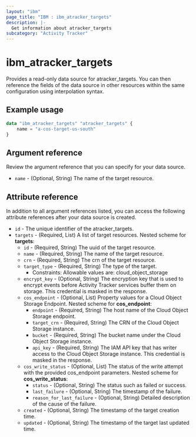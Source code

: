 ```yaml
---
layout: "ibm"
page_title: "IBM : ibm_atracker_targets"
description: |-
  Get information about atracker_targets
subcategory: "Activity Tracker"
---
```


# ibm_atracker_targets

Provides a read-only data source for atracker_targets. You can then reference the fields of the data source in other resources within the same configuration using interpolation syntax.

## Example usage

```terraform
data "ibm_atracker_targets" "atracker_targets" {
	name = "a-cos-target-us-south"
}
```

## Argument reference

Review the argument reference that you can specify for your data source.

* `name` - (Optional, String) The name of the target resource.

## Attribute reference

In addition to all argument references listed, you can access the following attribute references after your data source is created.

* `id` - The unique identifier of the atracker_targets.
* `targets` - (Required, List) A list of target resources.
Nested scheme for **targets**:
	* `id` - (Required, String) The uuid of the target resource.
	* `name` - (Required, String) The name of the target resource.
	* `crn` - (Required, String) The crn of the target resource.
	* `target_type` - (Required, String) The type of the target.
	  * Constraints: Allowable values are: cloud_object_storage
	* `encrypt_key` - (Optional, String) The encryption key that is used to encrypt events before Activity Tracker services buffer them on storage. This credential is masked in the response.
	* `cos_endpoint` - (Optional, List) Property values for a Cloud Object Storage Endpoint.
	Nested scheme for **cos_endpoint**:
		* `endpoint` - (Required, String) The host name of the Cloud Object Storage endpoint.
		* `target_crn` - (Required, String) The CRN of the Cloud Object Storage instance.
		* `bucket` - (Required, String) The bucket name under the Cloud Object Storage instance.
		* `api_key` - (Required, String) The IAM API key that has writer access to the Cloud Object Storage instance. This credential is masked in the response.
	* `cos_write_status` - (Optional, List) The status of the write attempt with the provided cos_endpoint parameters.
	Nested scheme for **cos_write_status**:
		* `status` - (Optional, String) The status such as failed or success.
		* `last_failure` - (Optional, String) The timestamp of the failure.
		* `reason_for_last_failure` - (Optional, String) Detailed description of the cause of the failure.
	* `created` - (Optional, String) The timestamp of the target creation time.
	* `updated` - (Optional, String) The timestamp of the target last updated time.

